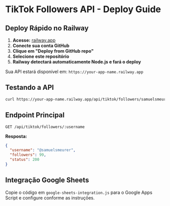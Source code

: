 # TikTok Followers API - Deploy Guide

## Deploy Rápido no Railway

1. **Acesse:** [railway.app](https://railway.app)
2. **Conecte sua conta GitHub**
3. **Clique em "Deploy from GitHub repo"**
4. **Selecione este repositório**
5. **Railway detectará automaticamente Node.js e fará o deploy**

Sua API estará disponível em: `https://your-app-name.railway.app`

## Testando a API

```bash
curl https://your-app-name.railway.app/api/tiktok/followers/samuelsmeurer
```

## Endpoint Principal

`GET /api/tiktok/followers/:username`

**Resposta:**
```json
{
  "username": "@samuelsmeurer",
  "followers": 99,
  "status": 200
}
```

## Integração Google Sheets

Copie o código em `google-sheets-integration.js` para o Google Apps Script e configure conforme as instruções.